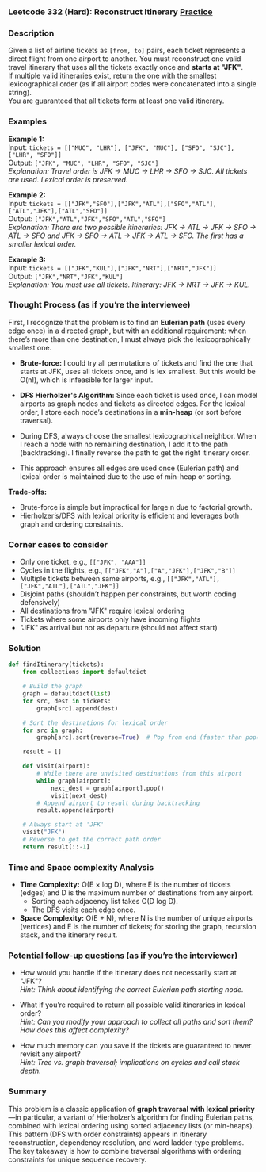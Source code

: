 ### Leetcode 332 (Hard): Reconstruct Itinerary [Practice](https://leetcode.com/problems/reconstruct-itinerary)

### Description  
Given a list of airline tickets as `[from, to]` pairs, each ticket represents a direct flight from one airport to another. You must reconstruct one valid travel itinerary that uses all the tickets exactly once and **starts at "JFK"**.  
If multiple valid itineraries exist, return the one with the smallest lexicographical order (as if all airport codes were concatenated into a single string).  
You are guaranteed that all tickets form at least one valid itinerary.

### Examples  

**Example 1:**  
Input: `tickets = [["MUC", "LHR"], ["JFK", "MUC"], ["SFO", "SJC"], ["LHR", "SFO"]]`  
Output: `["JFK", "MUC", "LHR", "SFO", "SJC"]`  
*Explanation: Travel order is JFK → MUC → LHR → SFO → SJC. All tickets are used. Lexical order is preserved.*

**Example 2:**  
Input: `tickets = [["JFK","SFO"],["JFK","ATL"],["SFO","ATL"],["ATL","JFK"],["ATL","SFO"]]`  
Output: `["JFK","ATL","JFK","SFO","ATL","SFO"]`  
*Explanation: There are two possible itineraries: JFK → ATL → JFK → SFO → ATL → SFO and JFK → SFO → ATL → JFK → ATL → SFO. The first has a smaller lexical order.*

**Example 3:**  
Input: `tickets = [["JFK","KUL"],["JFK","NRT"],["NRT","JFK"]]`  
Output: `["JFK","NRT","JFK","KUL"]`  
*Explanation: You must use all tickets. Itinerary: JFK → NRT → JFK → KUL.*

### Thought Process (as if you’re the interviewee)  

First, I recognize that the problem is to find an **Eulerian path** (uses every edge once) in a directed graph, but with an additional requirement: when there’s more than one destination, I must always pick the lexicographically smallest one.

- **Brute-force:** I could try all permutations of tickets and find the one that starts at JFK, uses all tickets once, and is lex smallest. But this would be O(n!), which is infeasible for larger input.

- **DFS Hierholzer's Algorithm:** Since each ticket is used once, I can model airports as graph nodes and tickets as directed edges. For the lexical order, I store each node’s destinations in a **min-heap** (or sort before traversal).

- During DFS, always choose the smallest lexicographical neighbor. When I reach a node with no remaining destination, I add it to the path (backtracking). I finally reverse the path to get the right itinerary order.

- This approach ensures all edges are used once (Eulerian path) and lexical order is maintained due to the use of min-heap or sorting.

**Trade-offs:**  
- Brute-force is simple but impractical for large n due to factorial growth.
- Hierholzer’s/DFS with lexical priority is efficient and leverages both graph and ordering constraints.

### Corner cases to consider  
- Only one ticket, e.g., `[["JFK", "AAA"]]`
- Cycles in the flights, e.g., `[["JFK","A"],["A","JFK"],["JFK","B"]]`
- Multiple tickets between same airports, e.g., `[["JFK","ATL"],["JFK","ATL"],["ATL","JFK"]]`
- Disjoint paths (shouldn’t happen per constraints, but worth coding defensively)
- All destinations from "JFK" require lexical ordering
- Tickets where some airports only have incoming flights
- "JFK" as arrival but not as departure (should not affect start)

### Solution

```python
def findItinerary(tickets):
    from collections import defaultdict

    # Build the graph
    graph = defaultdict(list)
    for src, dest in tickets:
        graph[src].append(dest)

    # Sort the destinations for lexical order
    for src in graph:
        graph[src].sort(reverse=True)  # Pop from end (faster than pop(0))

    result = []

    def visit(airport):
        # While there are unvisited destinations from this airport
        while graph[airport]:
            next_dest = graph[airport].pop()
            visit(next_dest)
        # Append airport to result during backtracking
        result.append(airport)

    # Always start at 'JFK'
    visit("JFK")
    # Reverse to get the correct path order
    return result[::-1]
```

### Time and Space complexity Analysis  

- **Time Complexity:** O(E × log D), where E is the number of tickets (edges) and D is the maximum number of destinations from any airport.  
  - Sorting each adjacency list takes O(D log D).
  - The DFS visits each edge once.
- **Space Complexity:** O(E + N), where N is the number of unique airports (vertices) and E is the number of tickets; for storing the graph, recursion stack, and the itinerary result.

### Potential follow-up questions (as if you’re the interviewer)  

- How would you handle if the itinerary does not necessarily start at "JFK"?  
  *Hint: Think about identifying the correct Eulerian path starting node.*

- What if you’re required to return all possible valid itineraries in lexical order?  
  *Hint: Can you modify your approach to collect all paths and sort them? How does this affect complexity?*

- How much memory can you save if the tickets are guaranteed to never revisit any airport?  
  *Hint: Tree vs. graph traversal; implications on cycles and call stack depth.*

### Summary
This problem is a classic application of **graph traversal with lexical priority**—in particular, a variant of Hierholzer’s algorithm for finding Eulerian paths, combined with lexical ordering using sorted adjacency lists (or min-heaps).  
This pattern (DFS with order constraints) appears in itinerary reconstruction, dependency resolution, and word ladder-type problems. The key takeaway is how to combine traversal algorithms with ordering constraints for unique sequence recovery.
